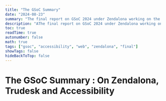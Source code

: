 ```yaml
---
title: "The GSoC Summary"
date: "2024-08-23"
summary: "The final report on GSoC 2024 under Zendalona working on the User Query Management Software"
description: "AThe final report on GSoC 2024 under Zendalona working on the User Query Management Software brief overview of web accessibility, Google Summer of Code, and more with Zendalona."
toc: true
readTime: true
autonumber: false
math: true
tags: ["gsoc", "accessibility", "web", "zendalona", "final"]
showTags: false
hideBackToTop: false
---
```


# The GSoC Summary : On Zendalona, Trudesk and Accessibility
